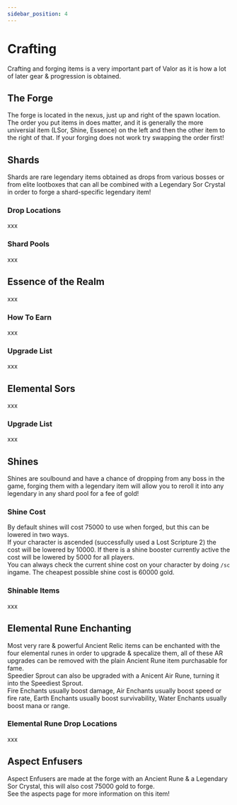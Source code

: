 ```yaml
---
sidebar_position: 4
---
```


# Crafting  
Crafting and forging items is a very important part of Valor as it is how a lot of later gear & progression is obtained.

## The Forge
The forge is located in the nexus, just up and right of the spawn location.  
The order you put items in does matter, and it is generally the more universial item (LSor, Shine, Essence) on the left and then the other item to the right of that. If your forging does not work try swapping the order first!


## Shards
Shards are rare legendary items obtained as drops from various bosses or from elite lootboxes that can all be combined with a Legendary Sor Crystal in order to forge a shard-specific legendary item!

### Drop Locations
xxx

### Shard Pools
xxx


## Essence of the Realm
xxx

### How To Earn
xxx

### Upgrade List
xxx


## Elemental Sors
xxx

### Upgrade List
xxx


## Shines
Shines are soulbound and have a chance of dropping from any boss in the game, forging them with a legendary item will allow you to reroll it into any legendary in any shard pool for a fee of gold!

### Shine Cost
By default shines will cost 75000 to use when forged, but this can be lowered in two ways.  
If your character is ascended (successfully used a Lost Scripture 2) the cost will be lowered by 10000.
If there is a shine booster currently active the cost will be lowered by 5000 for all players.  
You can always check the current shine cost on your character by doing `/sc` ingame. The cheapest possible shine cost is 60000 gold.

### Shinable Items
xxx


##  Elemental Rune Enchanting
Most very rare & powerful Ancient Relic items can be enchanted with the four elemental runes in order to upgrade & specalize them, all of these AR upgrades can be removed with the plain Ancient Rune item purchasable for fame.  
Speedier Sprout can also be upgraded with a Anicent Air Rune, turning it into the Speediest Sprout.  
Fire Enchants usually boost damage, Air Enchants usually boost speed or fire rate, Earth Enchants usually boost survivability, Water Enchants usually boost mana or range.

### Elemental Rune Drop Locations
xxx


## Aspect Enfusers
Aspect Enfusers are made at the forge with an Ancient Rune & a Legendary Sor Crystal, this will also cost 75000 gold to forge.  
See the aspects page for more information on this item!